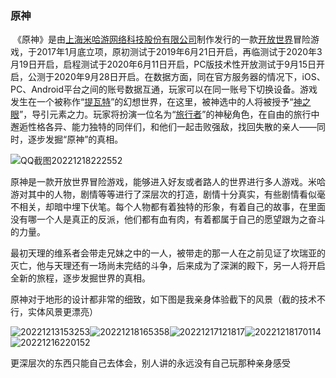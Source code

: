 ### 													原神

​		《原神》是由[上海米哈游网络科技股份有限公司](https://baike.baidu.com/item/上海米哈游网络科技股份有限公司/19987087?fromModule=lemma_inlink)制作发行的一款[开放世界](https://baike.baidu.com/item/开放世界/15488017?fromModule=lemma_inlink)冒险游戏，于2017年1月底立项，原初测试于2019年6月21日开启，再临测试于2020年3月19日开启，启程测试于2020年6月11日开启，PC版技术性开放测试于9月15日开启，公测于2020年9月28日开启。在数据方面，同在官方服务器的情况下，iOS、PC、Android平台之间的账号数据互通，玩家可以在同一账号下切换设备。游戏发生在一个被称作“[提瓦特](https://baike.baidu.com/item/提瓦特/24692261?fromModule=lemma_inlink)”的幻想世界，在这里，被神选中的人将被授予“[神之眼](https://baike.baidu.com/item/神之眼/24699755?fromModule=lemma_inlink)”，导引元素之力。玩家将扮演一位名为“[旅行者](https://baike.baidu.com/item/旅行者/24692330?fromModule=lemma_inlink)”的神秘角色，在自由的旅行中邂逅性格各异、能力独特的同伴们，和他们一起击败强敌，找回失散的亲人——同时，逐步发掘“原神”的真相。

![QQ截图20221218222552](C:\Users\李其昌\Desktop\原神\图片\QQ截图20221218222552.png)

​		原神是一款开放世界冒险游戏，能够进入好友或者路人的世界进行多人游戏。米哈游对其中的人物，剧情等等进行了深层次的打造，剧情十分真实，有些剧情看似毫不相关，却暗中埋下伏笔。每个人物都有着独特的形象，有着自己的故事，在里面没有哪一个人是真正的反派，他们都有血有肉，有着都属于自己的愿望跟为之奋斗的力量。

​		最初天理的维系者会带走兄妹之中的一人，被带走的那一人在之前见证了坎瑞亚的灭亡，他与天理还有一场尚未完结的斗争，后来成为了深渊的殿下，另一人将开启全新的旅程，逐步发掘世界的真相。

​		原神对于地形的设计都非常的细致，如下图是我亲身体验截下的风景（截的技术不行，实体风景更漂亮）

![20221213153253](C:\Users\李其昌\Desktop\原神\图片\20221213153253.png)![20221218165358](C:\Users\李其昌\Desktop\原神\图片\20221218165358.png)![20221217121817](C:\Users\李其昌\Desktop\原神\图片\20221217121817.png)![20221218170114](C:\Users\李其昌\Desktop\原神\图片\20221218170114.png)![20221216220152](C:\Users\李其昌\Desktop\原神\图片\20221216220152.png)

更深层次的东西只能自己去体会，别人讲的永远没有自己玩那种亲身感受